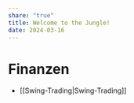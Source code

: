 ```yaml
---
share: "true"
title: Welcome to the Jungle!
date: 2024-03-16
---
```

# Finanzen
- [[Swing-Trading|Swing-Trading]]